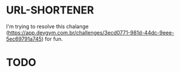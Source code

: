 # URL-SHORTENER
I'm trying to resolve this chalange (https://app.devgym.com.br/challenges/3ecd0771-981d-44dc-9eee-5ec69791a745) for fun.

# TODO